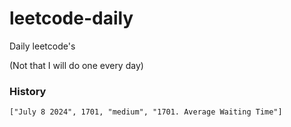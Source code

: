 # leetcode-daily
Daily leetcode's

(Not that I will do one every day)

### History
```
["July 8 2024", 1701, "medium", "1701. Average Waiting Time"]
```
